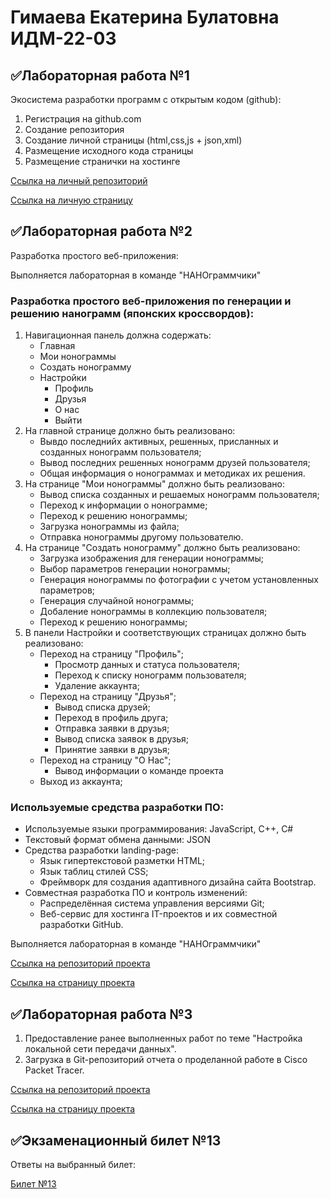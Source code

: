 # Гимаева Екатерина Булатовна ИДМ-22-03

## ✅Лабораторная работа №1
Экосистема разработки программ с открытым кодом (github):
1. Регистрация на github.com
2. Создание репозитория
3. Создание личной страницы (html,css,js + json,xml)
4. Размещение исходного кода страницы
5. Размещение странички на хостинге

[Ссылка на личный репозиторий](https://github.com/KatorinaRain/-Internet-Technologies)

[Ссылка на личную страницу](https://katorinarain.github.io/-Internet-Technologies/)

## ✅Лабораторная работа №2
Разработка простого веб-приложения:

Выполняется лабораторная в команде "НАНОграммчики"
### Разработка простого веб-приложения по генерации и решению нанограмм (японских кроссвордов):

1. Навигационная панель должна содержать:
    - Главная
    - Мои нонограммы
    - Создать нонограмму
    - Настройки
        - Профиль
        - Друзья
        - О нас
        - Выйти
2. На главной странице должно быть реализовано:
    - Вывдо последнийх активных, решенных, присланных и созданных нонограмм пользователя;
    - Вывод последних решенных нонограмм друзей пользователя;
    - Общая информация о нонограммах и методиках их решения.
3. На странице "Мои нонограммы" должно быть реализовано:
    - Вывод списка созданных и решаемых нонограмм пользователя;
    - Переход к информации о нонограмме;
    - Переход к решению нонограммы;
    - Загрузка нонограммы из файла;
    - Отправка нонограммы другому пользователю.
4. На странице "Создать нонограмму" должно быть реализовано:
    - Загрузка изображения для генерации нонограммы;
    - Выбор параметров генерации нонограммы;
    - Генерация нонограммы по фотографии с учетом установленных параметров;
    - Генерация случайной нонограммы;
    - Добаление нонограммы в коллекцию пользователя;
    - Переход к решению нонограммы;
5. В панели Настройки и соответствующих страницах должно быть реализовано:
    - Переход на страницу "Профиль";
        - Просмотр данных и статуса пользователя;
        - Переход к списку нонограмм пользователя;
        - Удаление аккаунта;
    - Переход на страницу "Друзья";
       - Вывод списка друзей;
       - Переход в профиль друга;
       - Отправка заявки в друзья;
       - Вывод списка заявок в друзья;
       - Принятие заявки в друзья;
    - Переход на страницу "О Нас";
       - Вывод информации о команде проекта
    - Выход из аккаунта;

### Используемые средства разработки ПО:

- Используемые языки программирования: JavaScript, C++, C#
- Текстовый формат обмена данными: JSON
- Средства разработки landing-page:
    - Язык гипертекстовой разметки HTML;
    - Язык таблиц стилей CSS;
    - Фреймворк для создания адаптивного дизайна сайта Bootstrap.
- Совместная разработка ПО и контроль изменений:
    - Распределённая система управления версиями Git;
    - Веб-сервис для хостинга IT-проектов и их совместной разработки GitHub.

Выполняется лабораторная в команде "НАНОграммчики"

[Ссылка на репозиторий проекта](https://github.com/SarmiAnsim/ITLabs)

[Ссылка на страницу проекта](https://sarmiansim.github.io/ITLabs/Load/%D0%94%D0%BB%D1%8F%20%D1%81%D0%B0%D0%B9%D1%82%D0%B0/index.html)
## ✅Лабораторная работа №3
1. Предоставление ранее выполненных работ по теме "Настройка локальной сети передачи данных".
2. Загрузка в Git-репозиторий отчета о проделанной работе в Cisco Packet Tracer.


[Ссылка на репозиторий проекта](https://github.com/SarmiAnsim/ITLabs)

[Ссылка на страницу проекта](https://github.com/SarmiAnsim/ITLabs/blob/main/index.html)


## ✅Экзаменационный билет №13
Ответы на выбранный билет:

[Билет №13](https://github.com/stankin/inet-2022/wiki/exam13)
